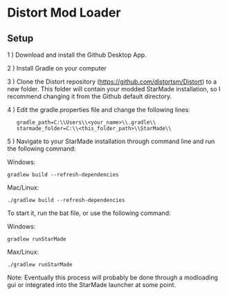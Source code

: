 # Distort Mod Loader

## Setup
1 ) Download and install the Github Desktop App.

2 ) Install Gradle on your computer

3 ) Clone the Distort repository (https://github.com/distortsm/Distort)
to a new folder. This folder will contain your modded StarMade installation, so I recommend changing it from the Github default directory.

4 ) Edit the gradle.properties file and change the following lines:
```
   gradle_path=C:\\Users\\<your_name>\\.gradle\\
   starmade_folder=C:\\<this_folder_path>\\StarMade\\
```

5 ) Navigate to your StarMade installation through command line and run the following command:

Windows:
```
gradlew build --refresh-dependencies
```

Mac/Linux:
```
./gradlew build --refresh-dependencies
```

To start it, run the bat file, or use the following command:

Windows:
```
gradlew runStarMade
```

Max/Linux:
```
./gradlew runStarMade
```
Note: Eventually this process will probably be done through a modloading gui or integrated into the StarMade launcher at some point.